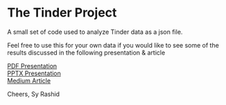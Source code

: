 # The Tinder Project

A small set of code used to analyze Tinder data as a json file.

Feel free to use this for your own data if you would like to see some of the results discussed in the following presentation & article

[PDF Presentation](https://drive.google.com/file/d/18Qqs2xzjlW4_cYJA7wk5Y8dOzw1rt_iY/view)  
[PPTX Presentation](https://drive.google.com/file/d/12q_4uL9bERzqeWjI-yu08VpxU7F5-1f-/view)  
[Medium Article](https://medium.com/@syrashid/tinderellas-one-liners-data-bar-charts-my-adventures-down-the-tinder-rabbit-hole-9bf540d796a7)  

Cheers,
Sy Rashid
